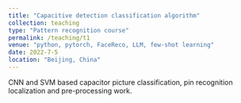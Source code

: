 ```yaml
---
title: "Capacitive detection classification algorithm"
collection: teaching
type: "Pattern recognition course"
permalink: /teaching/t1
venue: "python, pytorch, FaceReco, LLM, few-shot learning"
date: 2022-7-5
location: "Beijing, China"
---
```


CNN and SVM based capacitor picture classification, pin recognition localization and pre-processing work.

